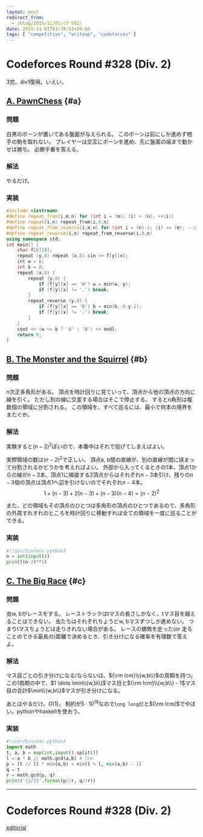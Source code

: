 ```yaml
---
layout: post
redirect_from:
  - /blog/2015/11/01/cf-592/
date: 2015-11-01T03:39:53+09:00
tags: [ "competitive", "writeup", "codeforces" ]
---
```


# Codeforces Round #328 (Div. 2)

3完、div1復帰。いえい。

<!-- more -->

## [A. PawnChess](http://codeforces.com/contest/592/problem/A) {#a}

### 問題

白黒のポーンが置いてある盤面が与えられる。
このポーンは前にしか進めず相手の駒を取れない。
プレイヤーは交互にポーンを進め、先に盤面の端まで動かせば勝ち。
必勝手番を答える。

### 解法

やるだけ。

### 実装

``` c++
#include <iostream>
#define repeat_from(i,m,n) for (int i = (m); (i) < (n); ++(i))
#define repeat(i,n) repeat_from(i,0,n)
#define repeat_from_reverse(i,m,n) for (int i = (n)-1; (i) >= (m); --(i))
#define repeat_reverse(i,n) repeat_from_reverse(i,0,n)
using namespace std;
int main() {
    char f[8][8];
    repeat (y,8) repeat (x,8) cin >> f[y][x];
    int w = 8;
    int b = 8;
    repeat (x,8) {
        repeat (y,8) {
            if (f[y][x] == 'W') w = min(w, y);
            if (f[y][x] != '.') break;
        }
        repeat_reverse (y,8) {
            if (f[y][x] == 'B') b = min(b, 8-y-1);
            if (f[y][x] != '.') break;
        }
    }
    cout << (w <= b ? 'A' : 'B') << endl;
    return 0;
}
```


## [B. The Monster and the Squirrel](http://codeforces.com/contest/592/problem/B) {#b}

### 問題

n次正多角形がある。
頂点を時計回りに見ていって、頂点から他の頂点の方向に線を引く。
ただし別の線に交差する場合はそこで停止する。
するとn角形は複数個の領域に分割される。
この領域を、すべて巡るには、最小で何本の境界をまたぐか。

### 解法

実験すると$(n-2)^2$ぽいので、本番中はそれで投げてしまえばよい。


実際領域の数は$(n-2)^2$で正しい。
頂点a, b間の直線が、別の直線が間に挟まって分割されるかどうかを考えればよい。
外部から入ってくるときの$1$本、頂点1からの線が$n-3$本、頂点1に隣接する2頂点からはそれぞれ$n-3$本引け、残りの$n-3$個の頂点は頂点1へ辺を引けないのでそれぞれ$n-4$本。
$$ 1 + (n - 3) + 2 (n - 3) + (n - 3) (n - 4) = (n - 2)^2 $$

また、どの領域もその頂点のひとつは多角形の頂点のひとつであるので、多角形の外周すれすれのところを時計回りに移動すれば全ての領域を一度に巡ることができる。

### 実装

``` python
#!/usr/bin/env python3
n = int(input())
print((n-2)**2)
```

## [C. The Big Race](http://codeforces.com/contest/592/problem/C) {#c}

### 問題

虫w, bがレースをする。
レーストラックはtマスの長さしかなく、tマス目を越えることはできない。
虫たちはそれぞれちょうどw, bマスずつしか進めない。
つまりtマスちょうどは走りきれない場合がある。
レースの勝敗を走った(or 走ることのできる最長の)距離で決めるとき、引き分けになる確率を有理数で答えよ。

### 解法

マス目ごとの引き分けになる/ならないは、${\rm lcm}\\{w,b\\}$の周期を持つ。
この1周期の中で、$1 \dots \min\\{w,b\\}$マス目と${\rm lcm}\\{w,b\\} - 1$マス目の合計$\min\\{w,b\\}$マスが引き分けになる。

あとはやるだけ。$O(1)$。
制約が$5 \cdot 10^{18}$なので`long long`だと${\rm lcm}$でやばい。pythonやhaskellを使おう。

### 実装

``` python
#!/usr/bin/env python3
import math
t, a, b = map(int,input().split())
l = a * b // math.gcd(a,b) # lcm
p = (t // l) * min(a,b) + min(t % l, min(a,b) - 1)
q = t
r = math.gcd(p, q)
print('{}/{}'.format(p//r, q//r))
```


---

# Codeforces Round #328 (Div. 2)

[editorial](http://codeforces.com/blog/entry/21318)

